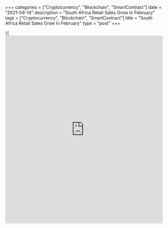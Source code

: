 +++
categories = ["Cryptocurrency", "Blockchain", "SmartContract"]
date = "2021-04-14"
description = "South Africa Retail Sales Grow In February"
tags = ["Cryptocurrency", "Blockchain", "SmartContract"]
title = "South Africa Retail Sales Grow In February"
type = "post"
+++

{{<iframe id="large-banner" src="https://www.bounty.group/#slide=23.0" width="100%" height="600" scrolling="no" style="border: 0px solid rgb(216, 221, 230); border-radius: 3px;">}}

South Africa's retail sales grew in February, data from Statistics South
Africa showed on Wednesday.

Retail sales increased 2.3 percent year-on-year in February, after a 3.7
percent decrease in January. Economists had forecast a 1.8 percent
decline.

The largest positive contribution came from retailers in household
furniture, appliances and equipment, and textiles, clothing, footwear
and leather goods.

On a month-on-month basis, retail sales surged 6.9 percent in February,
after a 2.4 percent decline in the previous month.

In the three months ended in February, retail sales increased 1.7
percent, after a 1.1 percent rise in the preceding three months.

For comments and feedback [contact](https://www.playgroundfx.com/contact/): editorial@rtt[news](https://www.letsplayfx.com/blog/forex-news-website/).com

[Economic News][1]

 **What parts of the world are seeing the best (and worst) economic
performances lately? Click[here][2] to check out our [Econ Scorecard][2]
and find out! See up-to-the-moment [ranking](https://www.playgroundfx.com/blog/crypto-exchange-ranking/)s for the best and worst
performers in [GDP][3], [unemployment rate][4], [inflation][5] and much
more.**

   1. www.rtt[news](https://www.letsplayfx.com/blog/forex-news-website/).com/Content/EconomicNews.aspx
   2. www.rtt[news](https://www.letsplayfx.com/blog/forex-news-website/).com/economic-scorecard/world-rank/industrial-production/highest-performance.aspx
   3. www.rtt[news](https://www.letsplayfx.com/blog/forex-news-website/).com/economic-scorecard/world-rank/GDP/highest-performance.aspx
   4. www.rtt[news](https://www.letsplayfx.com/blog/forex-news-website/).com/economic-scorecard/world-rank/unemployment-rate/lowest-performance.aspx
   5. www.rtt[news](https://www.letsplayfx.com/blog/forex-news-website/).com/economic-scorecard/world-rank/CPI/highest-performance.aspx